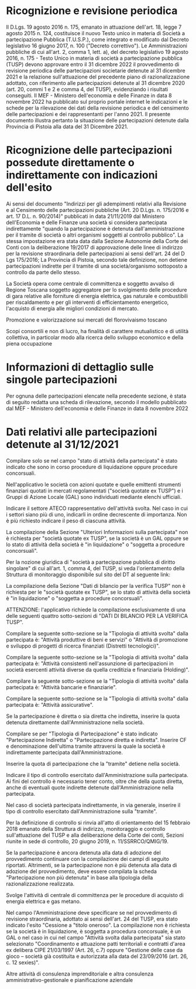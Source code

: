 # Ricognizione e revisione periodica
Il D.Lgs. 19 agosto 2016 n. 175, emanato in attuazione dell'art. 18, legge 7 agosto 2015 n. 124, costituisce il nuovo Testo unico in materia di Società a partecipazione Pubblica (T.U.S.P.), come integrato e modificato dal Decreto legislativo 16 giugno 2017, n. 100 ("Decreto correttivo"). Le Amministrazioni pubbliche di cui all'art. 2, comma 1, lett. a), del decreto legislativo 19 agosto 2016, n. 175 - Testo Unico in materia di società a partecipazione pubblica (TUSP) devono approvare entro il 31 dicembre 2022 il provvedimento di revisione periodica delle partecipazioni societarie detenute al 31 dicembre 2021 e la relazione sull'attuazione del precedente piano di razionalizzazione adottato, con riferimento alle partecipazioni detenute al 31 dicembre 2020 (art. 20, commi 1 e 2 e comma 4, del TUSP), evidenziando i risultati conseguiti. Il MEF - Ministero dell'economia e delle Finanze in data 8 novembre 2022 ha pubblicato sul proprio portale internet le indicazioni e le schede per la rilevazione dei dati della revisione periodica e del censimento delle partecipazioni e dei rappresentanti per l'anno 2021. Il presente documento illustra pertanto la situazione delle partecipazioni detenute dalla Provincia di Pistoia alla data del 31 Dicembre 2021.

# Ricognizione delle partecipazioni possedute direttamente o indirettamente con indicazioni dell'esito
Ai sensi del documento "Indirizzi per gli adempimenti relativi alla Revisione e al Censimento delle partecipazioni pubbliche (Art. 20 D.Lgs. n. 175/2016 e art. 17 D.L. n. 90/2014)" pubblicati in data 21/11/2019 dal Ministero dell'Economia e delle Finanze una società si considera partecipata indirettamente "quando la partecipazione è detenuta dall'amministrazione per il tramite di società o altri organismi soggetti al controllo pubblico". La stessa impostazione era stata data dalla Sezione Autonomie della Corte dei Conti con la deliberazione 19/2017 di approvazione delle linee di indirizzo per la revisione straordinaria delle partecipazioni ai sensi dell'art. 24 del D Lgs 175/2016; La Provincia di Pistoia, secondo tale definizione, non detiene partecipazioni indirette per il tramite di una società/organismo sottoposto a controllo da parte dello stesso.

La Società opera come centrale di committenza e soggetto avvalso di Regione Toscana soggetto aggregatore per lo svolgimento delle procedure di gara relative alle forniture di energia elettrica, gas naturale e combustibili per riscaldamento e per gli interventi di efficientamento energetico, l'acquisto di energia alle migliori condizioni di mercato.

Promozione e valorizzazione sui mercati del florovivaismo toscano

Scopi consortili e non di lucro, ha finalità di carattere mutualistico e di utilità collettiva, in particolar modo alla ricerca dello sviluppo economico e della piena occupazione

# Informazioni di dettaglio sulle singole partecipazioni
Per ognuna delle partecipazioni elencate nella precedente sezione, è stata di seguito redatta una scheda di rilevazione, secondo il modello pubblicato dal MEF - Ministero dell'economia e delle Finanze in data 8 novembre 2022

# Dati relativi alle partecipazioni detenute al 31/12/2021
Compilare solo se nel campo "stato di attività della partecipata" è stato indicato che sono in corso procedure di liquidazione oppure procedure concorsuali.

Nell'applicativo le società con azioni quotate e quelle emittenti strumenti finanziari quotati in mercati regolamentati ("società quotate ex TUSP") e i Gruppi di Azione Locale (GAL) sono individuati mediante elenchi ufficiali.

Indicare il settore ATECO rappresentativo dell'attività svolta. Nel caso in cui i settori siano più di uno, indicarli in ordine decrescente di importanza. Non è più richiesto indicare il peso di ciascuna attività.

La compilazione della Sezione "Ulteriori Informazioni sulla partecipata" non è richiesta per "società quotate ex TUSP", se la società è un GAL oppure se lo stato di attività della società è "in liquidazione" o "soggetta a procedure concorsuali".

Per la nozione giuridica di "società a partecipazione pubblica di diritto singolare" di cui all'art. 1, comma 4, del TUSP, si veda l'orientamento della Struttura di monitoraggio disponibile sul sito del DT al seguente link:

La compilazione della Sezione "Dati di bilancio per la verifica TUSP" non è richiesta per le "società quotate ex TUSP", se lo stato di attività della società è "in liquidazione" o "soggetta a procedure concorsuali".

ATTENZIONE: l'applicativo richiede la compilazione esclusivamente di una delle seguenti quattro sotto-sezioni di "DATI DI BILANCIO PER LA VERIFICA TUSP".

Compilare la seguente sotto-sezione se la "Tipologia di attività svolta" dalla partecipata è: "Attività produttive di beni e servizi" o "Attività di promozione e sviluppo di progetti di ricerca finanziati (Distretti tecnologici)".

Compilare la seguente sotto-sezione se la "Tipologia di attività svolta" dalla partecipata è: "Attività consistenti nell'assunzione di partecipazioni in società esercenti attività diverse da quella creditizia e finanziaria (Holding)".

Compilare la seguente sotto-sezione se la "Tipologia di attività svolta" dalla partecipata è: "Attività bancarie e finanziarie".

Compilare la seguente sotto-sezione se la "Tipologia di attività svolta" dalla partecipata è: "Attività assicurative".

Se la partecipazione è diretta o sia diretta che indiretta, inserire la quota detenuta direttamente dall'Amministrazione nella società.

Compilare se per "Tipologia di Partecipazione" è stato indicato "Partecipazione Indiretta" o "Partecipazione diretta e indiretta". Inserire CF e denominazione dell'ultima tramite attraversi la quale la società è indirettamente partecipata dall'Amministrazione.

Inserire la quota di partecipazione che la "tramite" detiene nella società.

Indicare il tipo di controllo esercitato dall'Amministrazione sulla partecipata. Ai fini del controllo è necessario tener conto, oltre che della quota diretta, anche di eventuali quote indirette detenute dall'Amministrazione nella partecipata.

Nel caso di società partecipata indirettamente, in via generale, inserire il tipo di controllo esercitato dall'Amministrazione sulla "tramite".

Per la definizione di controllo si rinvia all'atto di orientamento del 15 febbraio 2018 emanato della Struttura di indirizzo, monitoraggio e controllo sull'attuazione del TUSP e alla deliberazione della Corte dei conti, Sezioni riunite in sede di controllo, 20 giugno 2019, n. 11/SSRRCO/QMIG/19.

Se la partecipazione è ancora detenuta alla data di adozione del provvedimento continuare con la compilazione dei campi di seguito riportati. Altrimenti, se la partecipazione non è più detenuta alla data di adozione del provvedimento, deve essere compilata la scheda "Partecipazione non più detenuta" in base alla tipologia della razionalizzazione realizzata.

Svolge l'attività di centrale di committenza per le procedure di acquisto di energia elettrica e gas metano.

Nel campo l'Amministrazione deve specificare se nel provvedimento di revisione straordinaria, adottato ai sensi dell'art. 24 del TUSP, era stato indicato l'esito "Cessione a "titolo oneroso". La compilazione non è richiesta se la società è in liquidazione, è soggetta a procedura concorsuale, è un GAL o nel caso in cui nel campo "Attività svolta dalla partecipata" sia stato selezionato "Coordinamento e attuazione patti territoriali e contratti d'area ex delibera CIPE 21/03/1997 (Art. 26, c.7) oppure "Gestione delle case da gioco – società già costituita e autorizzata alla data del 23/09/2016 (art. 26, c. 12 sexies)".

Altre attività di consulenza imprenditoriale e altra consulenza amministrativo-gestionale e pianificazione aziendale
